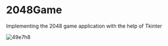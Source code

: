 # 2048Game
Implementing the 2048 game application with the help of Tkinter

![49e7h8](https://user-images.githubusercontent.com/31475004/88461662-09685b00-cec3-11ea-822d-1ba225bf4d15.gif)
